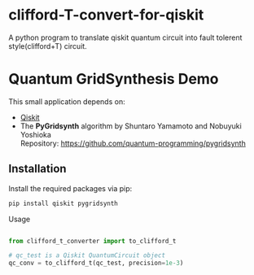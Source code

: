 # clifford-T-convert-for-qiskit
A python program to translate qiskit quantum circuit into fault tolerent style(clifford+T) circuit.

# Quantum GridSynthesis Demo

This small application depends on:

- [Qiskit](https://qiskit.org/)  
- The **PyGridsynth** algorithm by Shuntaro Yamamoto and Nobuyuki Yoshioka  
  Repository: https://github.com/quantum-programming/pygridsynth

## Installation

Install the required packages via pip:

```bash
pip install qiskit pygridsynth

```

Usage

```python

from clifford_t_converter import to_clifford_t

# qc_test is a Qiskit QuantumCircuit object
qc_conv = to_clifford_t(qc_test, precision=1e-3)

```
